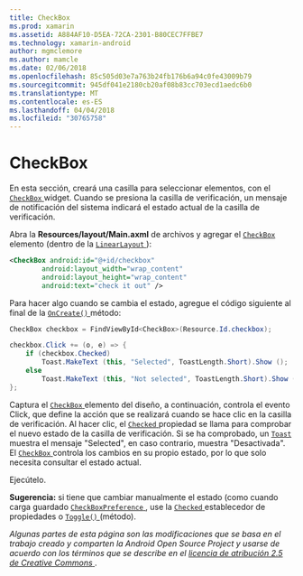 ```yaml
---
title: CheckBox
ms.prod: xamarin
ms.assetid: A884AF10-D5EA-72CA-2301-B80CEC7FFBE7
ms.technology: xamarin-android
author: mgmclemore
ms.author: mamcle
ms.date: 02/06/2018
ms.openlocfilehash: 85c505d03e7a763b24fb176b6a94c0fe43009b79
ms.sourcegitcommit: 945df041e2180cb20af08b83cc703ecd1aedc6b0
ms.translationtype: MT
ms.contentlocale: es-ES
ms.lasthandoff: 04/04/2018
ms.locfileid: "30765758"
---
```

# <a name="checkbox"></a>CheckBox

En esta sección, creará una casilla para seleccionar elementos, con el [ `CheckBox` ](https://developer.xamarin.com/api/type/Android.Widget.CheckBox) widget. Cuando se presiona la casilla de verificación, un mensaje de notificación del sistema indicará el estado actual de la casilla de verificación.

Abra la **Resources/layout/Main.axml** de archivos y agregar el [ `CheckBox` ](https://developer.xamarin.com/api/type/Android.Widget.CheckBox/) elemento (dentro de la [ `LinearLayout` ](https://developer.xamarin.com/api/type/Android.Widget.LinearLayout)):

```xml
<CheckBox android:id="@+id/checkbox"
        android:layout_width="wrap_content"
        android:layout_height="wrap_content"
        android:text="check it out" />
```

Para hacer algo cuando se cambia el estado, agregue el código siguiente al final de la [ `OnCreate()` ](https://developer.xamarin.com/api/member/Android.App.Activity.OnCreate/p/Android.OS.Bundle/Android.OS.PersistableBundle) método:

```csharp
CheckBox checkbox = FindViewById<CheckBox>(Resource.Id.checkbox);

checkbox.Click += (o, e) => {
    if (checkbox.Checked)
        Toast.MakeText (this, "Selected", ToastLength.Short).Show ();
    else
        Toast.MakeText (this, "Not selected", ToastLength.Short).Show ();
};
```

Captura el [ `CheckBox` ](https://developer.xamarin.com/api/type/Android.Widget.CheckBox/) elemento del diseño, a continuación, controla el evento Click, que define la acción que se realizará cuando se hace clic en la casilla de verificación. Al hacer clic, el [ `Checked` ](https://developer.xamarin.com/api/property/Android.Widget.CompoundButton.Checked/) propiedad se llama para comprobar el nuevo estado de la casilla de verificación. Si se ha comprobado, un [ `Toast` ](https://developer.xamarin.com/api/type/Android.Widget.Toast/) muestra el mensaje "Selected", en caso contrario, muestra "Desactivada". El [ `CheckBox` ](https://developer.xamarin.com/api/type/Android.Widget.CheckBox/) controla los cambios en su propio estado, por lo que solo necesita consultar el estado actual.

Ejecútelo.

**Sugerencia:** si tiene que cambiar manualmente el estado (como cuando carga guardado [ `CheckBoxPreference` ](https://developer.xamarin.com/api/type/Android.Preferences.CheckBoxPreference), use la [ `Checked` ](https://developer.xamarin.com/api/property/Android.Widget.CompoundButton.Checked) establecedor de propiedades o [ `Toggle()` ](https://developer.xamarin.com/api/member/Android.Widget.CompoundButton.Toggle) (método).

*Algunas partes de esta página son las modificaciones que se basa en el trabajo creado y comparten la Android Open Source Project y usarse de acuerdo con los términos que se describe en el*
[*licencia de atribución 2.5 de Creative Commons* ](http://creativecommons.org/licenses/by/2.5/).
